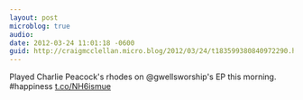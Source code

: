 ```yaml
---
layout: post
microblog: true
audio: 
date: 2012-03-24 11:01:18 -0600
guid: http://craigmcclellan.micro.blog/2012/03/24/t183599380840972290.html
---
```

Played Charlie Peacock's rhodes on @gwellsworship's EP this morning. #happiness [t.co/NH6ismue](http://t.co/NH6ismue)
